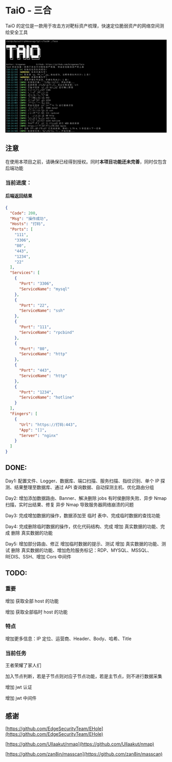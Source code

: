# TaiO - 三合
TaiO 的定位是一款用于攻击方对靶标资产梳理，快速定位脆弱资产的网络空间测绘安全工具

![](https://github.com/binganao/TaiO/blob/master/assets/Snipaste_2022-01-23_18-16-48.png?raw=true)

## 注意

在使用本项目之前，请确保已经得到授权。同时**本项目功能还未完善**，同时仅包含后端功能

### 当前进度：

#### 后端返回结果
```json
{
  "Code": 200,
  "Msg": "操作成功",
  "Hosts": "打码",
  "Ports": [
    "111",
    "3306",
    "80",
    "443",
    "1234",
    "22"
  ],
  "Services": [
    {
      "Port": "3306",
      "ServiceName": "mysql"
    },
    {
      "Port": "22",
      "ServiceName": "ssh"
    },
    {
      "Port": "111",
      "ServiceName": "rpcbind"
    },
    {
      "Port": "80",
      "ServiceName": "http"
    },
    {
      "Port": "443",
      "ServiceName": "http"
    },
    {
      "Port": "1234",
      "ServiceName": "hotline"
    }
  ],
  "Fingers": [
    {
      "Url": "https://打码:443",
      "App": "[]",
      "Server": "nginx"
    }
  ]
}
```

## DONE:

Day1: 配置文件、Logger、数据库、端口扫描、服务扫描、指纹识别、单个 IP 探测、结果整理至数据库、通过 API 查询数据、自动探测主机、优化路由分组

Day2: 增加添加数据路由、Banner、解决删除 jobs 有时侯删除失败、异步 Nmap 扫描，实时出结果、修复 异步 Nmap 导致服务器网络崩溃的问题

Day3: 完成增加数据的操作，数据添加至 临时 表中、完成临时数据的查找功能

Day4: 完成删除临时数据的操作，优化代码结构、完成 增加 真实数据的功能、完成 删除 真实数据的功能

Day5: 增加部分路由、修正 增加临时数据的提示、测试 增加 真实数据的功能、测试 删除 真实数据的功能、增加危险服务标记：RDP、MYSQL、MSSQL、REDIS、SSH、增加 Cors 中间件

## TODO:

### 重要

增加 获取全部 host 的功能

增加 获取全部临时 host 的功能

### 特点

增加更多信息：IP 定位、运营商、Header、Body、哈希、Title

### 当前任务

王者荣耀了家人们

加入节点判断，若是子节点则对应子节点功能，若是主节点，则不进行数据采集

增加 jwt 认证

增加 jwt 中间件

## 感谢

[https://github.com/EdgeSecurityTeam/EHole](https://github.com/EdgeSecurityTeam/EHole)

[https://github.com/Ullaakut/nmap](https://github.com/Ullaakut/nmap)

[https://github.com/zan8in/masscan](https://github.com/zan8in/masscan)

